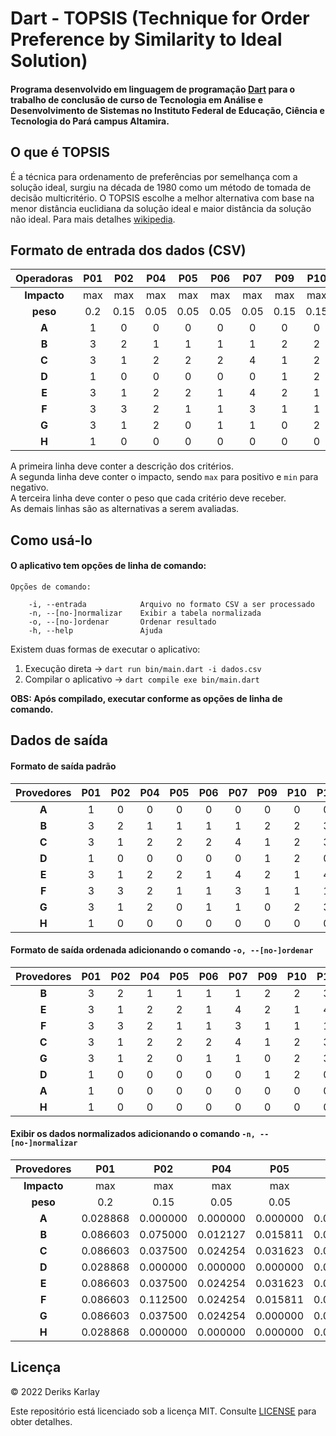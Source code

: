 # Dart - TOPSIS (Technique for Order Preference by Similarity to Ideal Solution)

#### Programa desenvolvido em linguagem de programação [Dart](https://dart.dev/) para o trabalho de conclusão de curso de Tecnologia em Análise e Desenvolvimento de Sistemas no Instituto Federal de Educação, Ciência e Tecnologia do Pará campus Altamira.

## O que é TOPSIS
É a técnica para ordenamento de preferências por semelhança com a solução ideal, surgiu na década de 1980 como um método de tomada de decisão multicritério.
O TOPSIS escolhe a melhor alternativa com base na menor distância euclidiana da solução ideal e maior distância da solução não ideal. Para mais detalhes [wikipedia](https://en.wikipedia.org/wiki/TOPSIS).

## Formato de entrada dos dados (CSV)
| Operadoras | P01 | P02  | P04  | P05  | P06  | P07  | P09  | P10  | P11  |
| :--------: | :-: | :--: | :--: | :--: | :--: | :--: | :--: | :--: | :--: |
| **Impacto**| max | max  | max  | max  | max  | max  | max  | max  | max  |
| **peso**   | 0.2 | 0.15 | 0.05 | 0.05 | 0.05 | 0.05 | 0.15 | 0.15 | 0.15 |
| **A**      |  1  |   0  |   0  |   0  |   0  |   0  |   0  |   0  |   0  |
| **B**      |  3  |   2  |   1  |   1  |   1  |   1  |   2  |   2  |   3  |
| **C**      |  3  |   1  |   2  |   2  |   2  |   4  |   1  |   2  |   3  |
| **D**      |  1  |   0  |   0  |   0  |   0  |   0  |   1  |   2  |   0  |
| **E**      |  3  |   1  |   2  |   2  |   1  |   4  |   2  |   1  |   4  |
| **F**      |  3  |   3  |   2  |   1  |   1  |   3  |   1  |   1  |   1  |
| **G**      |  3  |   1  |   2  |   0  |   1  |   1  |   0  |   2  |   3  |
| **H**      |  1  |   0  |   0  |   0  |   0  |   0  |   0  |   0  |   0  |

A primeira linha deve conter a descrição dos critérios.<br>
A segunda linha deve conter o impacto, sendo `max` para positivo e `min` para negativo.<br>
A terceira linha deve conter o peso que cada critério deve receber.<br>
As demais linhas são as alternativas a serem avaliadas.

## Como usá-lo
#### O aplicativo tem opções de linha de comando:
```Shell
Opções de comando:

    -i, --entrada            Arquivo no formato CSV a ser processado
    -n, --[no-]normalizar    Exibir a tabela normalizada
    -o, --[no-]ordenar       Ordenar resultado
    -h, --help               Ajuda
```
Existem duas formas de executar o aplicativo:
1. Execução direta -> `dart run bin/main.dart -i dados.csv`
2. Compilar o aplicativo -> `dart compile exe bin/main.dart`

**OBS: Após compilado, executar conforme as opções de linha de comando.**

## Dados de saída

#### Formato de saída padrão

| Provedores | P01 | P02 | P04 | P05 | P06 | P07 | P09 | P10 | P11 | [+]Distance | [-]Distance |    Score | Ranking |
|:----------:|:---:|:---:|:---:|:---:|:---:|:---:|:---:|:---:|:---:|:-----------:|------------:|---------:|:-------:|
| **A**      |   1 |   0 |   0 |   0 |   0 |   0 |   0 |   0 |   0 |    0.202785 |         0.0 |      0.0 |   **7** |
| **B**      |   3 |   2 |   1 |   1 |   1 |   1 |   2 |   2 |   3 |    0.056129 |    0.165862 | 0.747157 |   **1** |
| **C**      |   3 |   1 |   2 |   2 |   2 |   4 |   1 |   2 |   3 |    0.090453 |    0.141971 | 0.610827 |   **4** |
| **D**      |   1 |   0 |   0 |   0 |   0 |   0 |   1 |   2 |   0 |    0.173163 |    0.083937 | 0.326477 |   **6** |
| **E**      |   3 |   1 |   2 |   2 |   1 |   4 |   2 |   1 |   4 |    0.084779 |    0.158695 | 0.651794 |   **2** |
| **F**      |   3 |   3 |   2 |   1 |   1 |   3 |   1 |   1 |   1 |    0.092295 |    0.146528 | 0.613542 |   **3** |
| **G**      |   3 |   1 |   2 |   0 |   1 |   1 |   0 |   2 |   3 |    0.127098 |    0.123696 | 0.493218 |   **5** |
| **H**      |   1 |   0 |   0 |   0 |   0 |   0 |   0 |   0 |   0 |    0.202785 |         0.0 |      0.0 |   **8** |

#### Formato de saída ordenada adicionando o comando `-o, --[no-]ordenar`

| Provedores | P01 | P02 | P04 | P05 | P06 | P07 | P09 | P10 | P11 | [+]Distance | [-]Distance |    Score | Ranking |
|:----------:|:---:|:---:|:---:|:---:|:---:|:---:|:---:|:---:|:---:|:-----------:|------------:|---------:|:-------:|
| **B**      |   3 |   2 |   1 |   1 |   1 |   1 |   2 |   2 |   3 |    0.056129 |    0.165862 | 0.747157 |   **1** |
| **E**      |   3 |   1 |   2 |   2 |   1 |   4 |   2 |   1 |   4 |    0.084779 |    0.158695 | 0.651794 |   **2** |
| **F**      |   3 |   3 |   2 |   1 |   1 |   3 |   1 |   1 |   1 |    0.092295 |    0.146528 | 0.613542 |   **3** |
| **C**      |   3 |   1 |   2 |   2 |   2 |   4 |   1 |   2 |   3 |    0.090453 |    0.141971 | 0.610827 |   **4** |
| **G**      |   3 |   1 |   2 |   0 |   1 |   1 |   0 |   2 |   3 |    0.127098 |    0.123696 | 0.493218 |   **5** |
| **D**      |   1 |   0 |   0 |   0 |   0 |   0 |   1 |   2 |   0 |    0.173163 |    0.083937 | 0.326477 |   **6** |
| **A**      |   1 |   0 |   0 |   0 |   0 |   0 |   0 |   0 |   0 |    0.202785 |         0.0 |      0.0 |   **7** |
| **H**      |   1 |   0 |   0 |   0 |   0 |   0 |   0 |   0 |   0 |    0.202785 |         0.0 |      0.0 |   **8** |

#### Exibir os dados normalizados adicionando o comando `-n, --[no-]normalizar`

| Provedores | P01      | P02      | P04      | P05      | P06      | P07      | P09      | P10      | P11      |
|:----------:|:--------:|:--------:|:--------:|:--------:|:--------:|:--------:|:--------:|:--------:|:--------:|
| **Impacto**| max      | max      | max      | max      | max      | max      | max      | max      | max      |
| **peso**   | 0.2      | 0.15     | 0.05     | 0.05     | 0.05     | 0.05     | 0.15     | 0.15     | 0.15     |
| **A**      | 0.028868 | 0.000000 | 0.000000 | 0.000000 | 0.000000 | 0.000000 | 0.000000 | 0.000000 | 0.000000 |
| **B**      | 0.086603 | 0.075000 | 0.012127 | 0.015811 | 0.017678 | 0.007625 | 0.090453 | 0.070711 | 0.067840 |
| **C**      | 0.086603 | 0.037500 | 0.024254 | 0.031623 | 0.035355 | 0.030500 | 0.045227 | 0.070711 | 0.067840 |
| **D**      | 0.028868 | 0.000000 | 0.000000 | 0.000000 | 0.000000 | 0.000000 | 0.045227 | 0.070711 | 0.000000 |
| **E**      | 0.086603 | 0.037500 | 0.024254 | 0.031623 | 0.017678 | 0.030500 | 0.090453 | 0.035355 | 0.090453 |
| **F**      | 0.086603 | 0.112500 | 0.024254 | 0.015811 | 0.017678 | 0.022875 | 0.045227 | 0.035355 | 0.022613 |
| **G**      | 0.086603 | 0.037500 | 0.024254 | 0.000000 | 0.017678 | 0.007625 | 0.000000 | 0.070711 | 0.067840 |
| **H**      | 0.028868 | 0.000000 | 0.000000 | 0.000000 | 0.000000 | 0.000000 | 0.000000 | 0.000000 | 0.000000 |

## Licença
© 2022 Deriks Karlay

Este repositório está licenciado sob a licença MIT. Consulte [LICENSE](LICENSE.md) para obter detalhes.